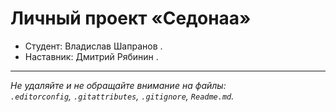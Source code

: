 # Личный проект «Седонаа»

* Студент: Владислав Шапранов .
* Наставник: Дмитрий Рябинин .

---

_Не удаляйте и не обращайте внимание на файлы:_<br>
_`.editorconfig`, `.gitattributes`, `.gitignore`, `Readme.md`._



